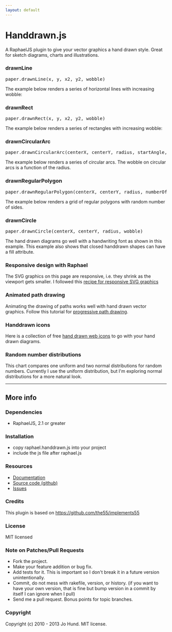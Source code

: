 ```yaml
---
layout: default
---
```


<div class="page-header">
  <h1>Handdrawn.js</h1>
</div>

A RaphaelJS plugin to give your vector graphics a hand drawn style. Great for
sketch diagrams, charts and illustrations.

<div id="handdrawnIntro" class="rPaper img-polaroid"></div>

### drawnLine

<pre>paper.drawnLine(x, y, x2, y2, wobble)</pre>

The example below renders a series of horizontal lines with increasing wobble:

<div id="handdrawnLine" class="rPaper img-polaroid"></div>



### drawnRect

<pre>paper.drawnRect(x, y, x2, y2, wobble)</pre>

The example below renders a series of rectangles with increasing wobble:

<div id="handdrawnRect" class="rPaper img-polaroid"></div>



### drawnCircularArc

<pre>paper.drawnCircularArc(centerX, centerY, radius, startAngle, endAngle)</pre>

The example below renders a series of circular arcs. The wobble on circular
arcs is a function of the radius.

<div id="handdrawnCircularArc" class="rPaper img-polaroid"></div>



### drawnRegularPolygon

<pre>paper.drawnRegularPolygon(centerX, centerY, radius, numberOfSides, wobble)</pre>

The example below renders a grid of regular polygons with random number of sides.

<div id="handdrawnRegularPolygon" class="rPaper img-polaroid"></div>



### drawnCircle

<pre>paper.drawnCircle(centerX, centerY, radius, wobble)</pre>

The hand drawn diagrams go well with a handwriting font as shown in this example.
This example also shows that closed handdrawn shapes can have a fill attribute.

<div id="handdrawnCircle" class="rPaper img-polaroid"></div>


### Responsive design with Raphael

The SVG graphics on this page are responsive, i.e. they shrink as the
viewport gets smaller. I followed this 
[recipe for responsive SVG graphics](http://jsfiddle.net/AUNwC/44/)


### Animated path drawing

Animating the drawing of paths works well with hand drawn vector graphics.
Follow this tutorial for [progressive path drawing](http://voidblossom.com/tests/pathTransform.php).


### Handdrawn icons

Here is a collection of free [hand drawn web icons](http://freebiesbooth.com/hand-drawn-web-icons)
to go with your hand drawn diagrams.


### Random number distributions

This chart compares one uniform and two normal distributions for random numbers.
Currently I use the uniform distribution, but I'm exploring normal distributions
for a more natural look.

<div id="rnPaper" class="rPaper img-polaroid"></div>

----

More info
---------

### Dependencies

* RaphaelJS, 2.1 or greater



### Installation

* copy raphael.handdrawn.js into your project
* include the js file after raphael.js


### Resources

* [Documentation](http://handdrawn.clearcove.ca)
* [Source code (github)](https://github.com/jhund/raphael.handdrawn.js)
* [Issues](https://github.com/jhund/raphael.handdrawn.js/issues)


### Credits

This plugin is based on https://github.com/the55/implements55


### License

MIT licensed



### Note on Patches/Pull Requests

* Fork the project.
* Make your feature addition or bug fix.
* Add tests for it. This is important so I don't break it in a future version unintentionally.
* Commit, do not mess with rakefile, version, or history.
  (if you want to have your own version, that is fine but bump version in a commit by itself I can ignore when I pull)
* Send me a pull request. Bonus points for topic branches.



### Copyright

Copyright (c) 2010 - 2013 Jo Hund. MIT license.
